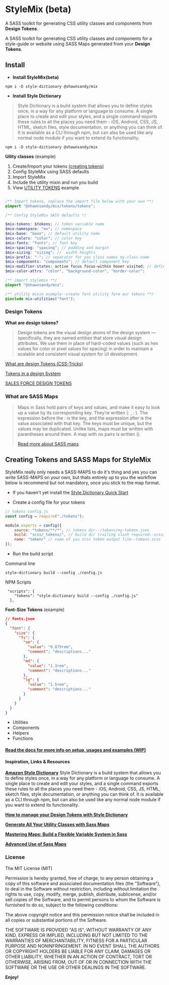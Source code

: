 # StyleMix (beta)

A SASS toolkit for generating CSS utility classes and components from **Design Tokens**.

A SASS toolkit for generating CSS utility classes and components for a style-guide or website using SASS Maps generated from your **Design Tokens**.

## Install

* **Install StyleMix(beta)**

```
npm i -D style-dictionary @shawnsandy/mix
```

* **Install Style Dictionary**

> Style Dictionary is a build system that allows you to define styles once, in a way for any platform or language to consume. A single place to create and edit your styles, and a single command exports these rules to all the places you need them - iOS, Android, CSS, JS, HTML, sketch files, style documentation, or anything you can think of. It is available as a CLI through npm, but can also be used like any normal node module if you want to extend its functionality.

```
npm i -D style-dictionary @shawnsandy/mix
```

**Uility classes** (example)

1. Create/Import your tokens [(creating tokens)](#creating-tokens)
2. Config StyleMix using SASS defaults
3. Import StyleMix
4. Include the utility mixin and run you build
5. View [UTILITY TOKENS]('./dist/color.css') example

``` scss

/** Import tokens, replace the import file below with your own **/
@import "@shawnsandy/mix/tokens/tokens";

/** Config StyleMix SASS defaults */

$mix-tokens: $tokens; // token variable name
$mix-namespace: "mx"; // namespace
$mix-base: "base"; // default utility name
$mix-colors: "color"; // color key
$mix-fonts: "fonts"; // font key
$mix-spacing: "spacing"; // padding and margin
$mix-sizing: "sizing"; //  width heights
$mix-prefix: "-"; // separator for you class names my-class-name
$mix-components: "components"; // default component key
$mix-modifier-states: active focus focus-within hover visited; // define the states that you use
$mix-color-attrs: "color", "background-color", "border-color";

/** import stylemix **/
@import "@shawnsandy/mix";

/** utility mixin example--create font utility form our tokens **/
@include mix-utilities("font");
```

### Design Tokens

 **What are design tokens?**

> Design tokens are the visual design atoms of the design system — specifically, they are named entities that store visual design attributes. We use them in place of hard-coded values (such as hex values for color or pixel values for spacing) in order to maintain a scalable and consistent visual system for UI development.

[What are design Tokens (CSS-Tricks)](https://css-tricks.com/what-are-design-tokens/)

[Tokens in a design System]([https://link](https://medium.com/eightshapes-llc/tokens-in-design-systems-25dd82d58421))

[SALES FORCE DESIGN TOKENS](https://www.lightningdesignsystem.com/design-tokens)

### What are SASS Maps

> Maps in Sass hold pairs of keys and values, and make it easy to look up a value by its corresponding key. They’re written (<expression>: <expression>, <expression>: <expression>). The expression before the : is the key, and the expression after is the value associated with that key. The keys must be unique, but the values may be duplicated. Unlike lists, maps must be written with parentheses around them. A map with no pairs is written ().
>
> [Read more about SASS maps](https://sass-lang.com/documentation/values/maps)

## Creating Tokens and SASS Maps for StyleMix

StyleMix really only needs a SASS-MAPS to do it's thing  and yes you can write SASS-MAPS on your own, but thats entirely up to you the workflow below is recommend but not mandatory, once you stick to the map format.

* If you haven't yet install the [Style Dictionary Quick Start](https://amzn.github.io/style-dictionary/#/quick_start)

* Create a config file for your tokens

``` js
// tokens-config.js
const config = require("./tokens");

module.exports = config({
    source: "tokens/**/*", // tokens dir--/tokens/my-tokens.json
    build: "scss/_tokens/", // build dir trailing slash required--scss/_tokens.scss
    name: "token/" // name of you scss token output file--tokens.scss
});
```

* Run the build script

Command line

```
style-dictionary build --config ./config.js

```

NPM Scripts

```
 "scripts": {
    "tokens": "style-dictionary build --config ./config.js"
  },
```

**Font-Size Tokens** (example)

``` json
// fonts.json
{
  "font": {
    "size": {
      "fs": {
        "sm": {
          "value": "0.875rem",
          "comment": "descriptions..."
        },
        "md": {
          "value": "1.3rem",
          "comment": "descriptions..."
        },
        "lg": {
          "value": "1.5rem",
          "comment": "descriptions..."
        }
      }
    }
  }
}

```

* Utilities
* Components
* Helpers
* Functions

#### [Read the docs for more info on setup, usages and examples (WIP)](./docs)

#### Inspiration, Links & Resources

**[Amazon Style Dictionary](https://amzn.github.io/style-dictionary/#/?id=style-dictionary)**
Style Dictionary is a build system that allows you to define styles once, in a way for any platform or language to consume. A single place to create and edit your styles, and a single command exports these rules to all the places you need them - iOS, Android, CSS, JS, HTML, sketch files, style documentation, or anything you can think of. It is available as a CLI through npm, but can also be used like any normal node module if you want to extend its functionality.

**[How to manage your Design Tokens with Style Dictionary](https://medium.com/@didoo/how-to-manage-your-design-tokens-with-style-dictionary-98c795b938aa)**

**[Generate All Your Utility Classes with Sass Maps](https://frontstuff.io/generate-all-your-utility-classes-with-sass-maps)**

**[Mastering Maps: Build a Flexible Variable System in Sass](https://www.viget.com/articles/maps-math-and-magic-build-a-flexible-variable-system-in-sass/)**

**[Advanced Use of Sass Maps]([https://link](https://itnext.io/advanced-use-of-sass-maps-bd5a47ca0d1a))**

### License

The MIT License (MIT)

Permission is hereby granted, free of charge, to any person obtaining a copy of this software and associated documentation files (the "Software"), to deal in the Software without restriction, including without limitation the rights to use, copy, modify, merge, publish, distribute, sublicense, and/or sell copies of the Software, and to permit persons to whom the Software is furnished to do so, subject to the following conditions:

The above copyright notice and this permission notice shall be included in all copies or substantial portions of the Software.

THE SOFTWARE IS PROVIDED "AS IS", WITHOUT WARRANTY OF ANY KIND, EXPRESS OR IMPLIED, INCLUDING BUT NOT LIMITED TO THE WARRANTIES OF MERCHANTABILITY, FITNESS FOR A PARTICULAR PURPOSE AND NONINFRINGEMENT. IN NO EVENT SHALL THE AUTHORS OR COPYRIGHT HOLDERS BE LIABLE FOR ANY CLAIM, DAMAGES OR OTHER LIABILITY, WHETHER IN AN ACTION OF CONTRACT, TORT OR OTHERWISE, ARISING FROM, OUT OF OR IN CONNECTION WITH THE SOFTWARE OR THE USE OR OTHER DEALINGS IN THE SOFTWARE.

**Enjoy!**


